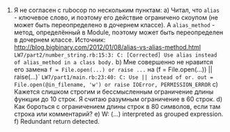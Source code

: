 1) Я не согласен с rubocop по нескольким пунктам:
    a) Читал, что `alias` - ключевое слово, и поэтому его действие ограничено скоупом
        (не может быть переопределено в дочернем классе). А `alias_method` - метод, определённый в Module,
        поэтому может быть переопределен в дочернем классе.
        Источник: http://blog.bigbinary.com/2012/01/08/alias-vs-alias-method.html
        `LW7/part2/number_string.rb:15:3: C: [Corrected] Use alias instead of alias_method in a class body.`
    b) Мне совершенно не нравится его замена `f = File.open(...) or raise ...` на (f = File.open(...)) || raise(...)`
        ```
        LW7/part1/main.rb:23:40: C: Use || instead of or.
        out = File.open(@in_filename, 'w') or raise IOError, PERMISSION_ERROR
        ```
    c) Кажется слишком строгим и бессмысленным ограничение длины функции до 10 строк.
        Я считаю разумным ограничение в 60 строк.
    d) Как бороться с ограничением длины строк в 80 символов, если там строка или комментарий?
    e) W: (...) interpreted as grouped expression.
    f) Redundant return detected.
